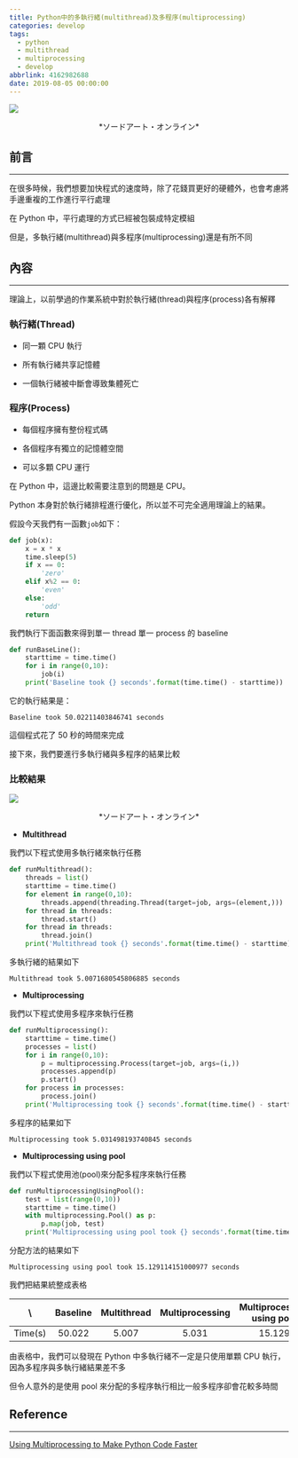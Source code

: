 ```yaml
---
title: Python中的多執行緒(multithread)及多程序(multiprocessing)
categories: develop
tags:
  - python
  - multithread
  - multiprocessing
  - develop
abbrlink: 4162982688
date: 2019-08-05 00:00:00
---
```


![](http://i.imgur.com/7w9laRD.jpg)

<center>*ソードアート・オンライン*</center>

## 前言

---

在很多時候，我們想要加快程式的速度時，除了花錢買更好的硬體外，也會考慮將手邊重複的工作進行平行處理

在 Python 中，平行處理的方式已經被包裝成特定模組

但是，多執行緒(multithread)與多程序(multiprocessing)還是有所不同

<!--more-->

## 內容

---

理論上，以前學過的作業系統中對於執行緒(thread)與程序(process)各有解釋

### 執行緒(Thread)

- 同一顆 CPU 執行

- 所有執行緒共享記憶體

- 一個執行緒被中斷會導致集體死亡

### 程序(Process)

- 每個程序擁有整份程式碼

- 各個程序有獨立的記憶體空間

- 可以多顆 CPU 運行

在 Python 中，這邊比較需要注意到的問題是 CPU。

Python 本身對於執行緒排程進行優化，所以並不可完全適用理論上的結果。

假設今天我們有一函數`job`如下：

```python
def job(x):
    x = x * x
    time.sleep(5)
    if x == 0:
        'zero'
    elif x%2 == 0:
        'even'
    else:
        'odd'
    return
```

我們執行下面函數來得到單一 thread 單一 process 的 baseline

```python
def runBaseLine():
    starttime = time.time()
    for i in range(0,10):
        job(i)
    print('Baseline took {} seconds'.format(time.time() - starttime))
```

它的執行結果是：

```
Baseline took 50.02211403846741 seconds
```

這個程式花了 50 秒的時間來完成

接下來，我們要進行多執行緒與多程序的結果比較

### 比較結果

![](http://i.imgur.com/wbFo504.png)

<center>*ソードアート・オンライン*</center>

- **Multithread**

我們以下程式使用多執行緒來執行任務

```python
def runMultithread():
    threads = list()
    starttime = time.time()
    for element in range(0,10):
        threads.append(threading.Thread(target=job, args=(element,)))
    for thread in threads:
        thread.start()
    for thread in threads:
        thread.join()
    print('Multithread took {} seconds'.format(time.time() - starttime))
```

多執行緒的結果如下

```
Multithread took 5.0071680545806885 seconds
```

- **Multiprocessing**

我們以下程式使用多程序來執行任務

```python
def runMultiprocessing():
    starttime = time.time()
    processes = list()
    for i in range(0,10):
        p = multiprocessing.Process(target=job, args=(i,))
        processes.append(p)
        p.start()
    for process in processes:
        process.join()
    print('Multiprocessing took {} seconds'.format(time.time() - starttime))
```

多程序的結果如下

```
Multiprocessing took 5.031498193740845 seconds
```

- **Multiprocessing using pool**

我們以下程式使用池(pool)來分配多程序來執行任務

```python
def runMultiprocessingUsingPool():
    test = list(range(0,10))
    starttime = time.time()
    with multiprocessing.Pool() as p:
        p.map(job, test)
    print('Multiprocessing using pool took {} seconds'.format(time.time() - starttime))
```

分配方法的結果如下

```
Multiprocessing using pool took 15.129114151000977 seconds
```

我們把結果統整成表格

|   \     | Baseline | Multithread | Multiprocessing | Multiprocessing using pool |
| :-----: | :------: | :---------: | :-------------: | :------------------------: |
| Time(s) |  50.022  |    5.007    |      5.031      |           15.129           |

由表格中，我們可以發現在 Python 中多執行緒不一定是只使用單顆 CPU 執行，因為多程序與多執行緒結果差不多

但令人意外的是使用 pool 來分配的多程序執行相比一般多程序卻會花較多時間

## Reference

---

[Using Multiprocessing to Make Python Code Faster](https://medium.com/@urban_institute/using-multiprocessing-to-make-python-code-faster-23ea5ef996ba)
